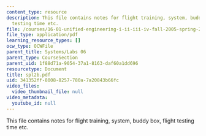 ```yaml
---
content_type: resource
description: This file contains notes for flight training, system, buddy box, flight
  testing time etc.
file: /courses/16-01-unified-engineering-i-ii-iii-iv-fall-2005-spring-2006/341352ff80088257780a7a20843b66fc_spl2b.pdf
file_type: application/pdf
learning_resource_types: []
ocw_type: OCWFile
parent_title: Systems/Labs 06
parent_type: CourseSection
parent_uid: 1f88d71a-9054-37a1-8163-daf60a1dd696
resourcetype: Document
title: spl2b.pdf
uid: 341352ff-8008-8257-780a-7a20843b66fc
video_files:
  video_thumbnail_file: null
video_metadata:
  youtube_id: null
---
```

This file contains notes for flight training, system, buddy box, flight testing time etc.

